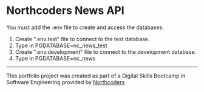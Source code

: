# Northcoders News API

You must add the .env file to create and access the databases.

1. Create ".env.test" file to connect to the test database.
2. Type in PGDATABASE=nc_news_test
3. Create ".env.development" file to connect to the development database.
4. Type in PGDATABASE=nc_news

---

This portfolio project was created as part of a Digital Skills Bootcamp in Software Engineering provided by [Northcoders](https://northcoders.com/)
